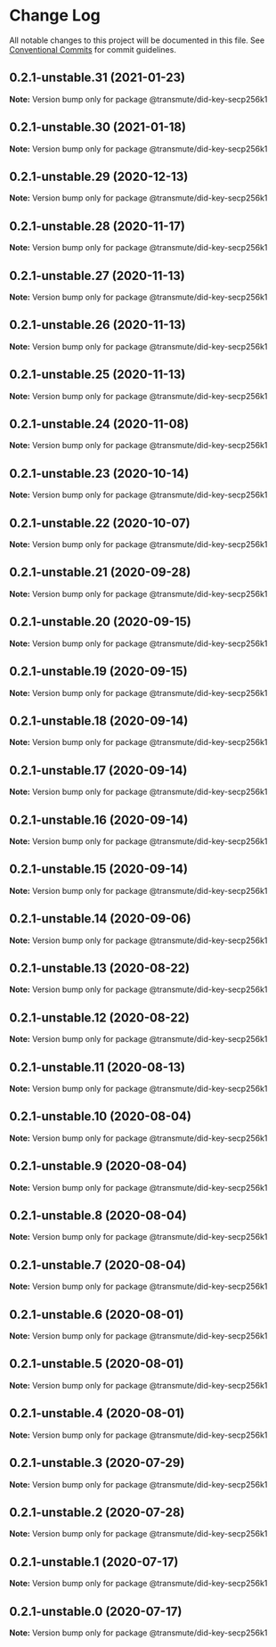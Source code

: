 # Change Log

All notable changes to this project will be documented in this file.
See [Conventional Commits](https://conventionalcommits.org) for commit guidelines.

## 0.2.1-unstable.31 (2021-01-23)

**Note:** Version bump only for package @transmute/did-key-secp256k1





## 0.2.1-unstable.30 (2021-01-18)

**Note:** Version bump only for package @transmute/did-key-secp256k1





## 0.2.1-unstable.29 (2020-12-13)

**Note:** Version bump only for package @transmute/did-key-secp256k1





## 0.2.1-unstable.28 (2020-11-17)

**Note:** Version bump only for package @transmute/did-key-secp256k1





## 0.2.1-unstable.27 (2020-11-13)

**Note:** Version bump only for package @transmute/did-key-secp256k1





## 0.2.1-unstable.26 (2020-11-13)

**Note:** Version bump only for package @transmute/did-key-secp256k1





## 0.2.1-unstable.25 (2020-11-13)

**Note:** Version bump only for package @transmute/did-key-secp256k1





## 0.2.1-unstable.24 (2020-11-08)

**Note:** Version bump only for package @transmute/did-key-secp256k1





## 0.2.1-unstable.23 (2020-10-14)

**Note:** Version bump only for package @transmute/did-key-secp256k1





## 0.2.1-unstable.22 (2020-10-07)

**Note:** Version bump only for package @transmute/did-key-secp256k1





## 0.2.1-unstable.21 (2020-09-28)

**Note:** Version bump only for package @transmute/did-key-secp256k1





## 0.2.1-unstable.20 (2020-09-15)

**Note:** Version bump only for package @transmute/did-key-secp256k1





## 0.2.1-unstable.19 (2020-09-15)

**Note:** Version bump only for package @transmute/did-key-secp256k1





## 0.2.1-unstable.18 (2020-09-14)

**Note:** Version bump only for package @transmute/did-key-secp256k1





## 0.2.1-unstable.17 (2020-09-14)

**Note:** Version bump only for package @transmute/did-key-secp256k1





## 0.2.1-unstable.16 (2020-09-14)

**Note:** Version bump only for package @transmute/did-key-secp256k1





## 0.2.1-unstable.15 (2020-09-14)

**Note:** Version bump only for package @transmute/did-key-secp256k1





## 0.2.1-unstable.14 (2020-09-06)

**Note:** Version bump only for package @transmute/did-key-secp256k1





## 0.2.1-unstable.13 (2020-08-22)

**Note:** Version bump only for package @transmute/did-key-secp256k1





## 0.2.1-unstable.12 (2020-08-22)

**Note:** Version bump only for package @transmute/did-key-secp256k1





## 0.2.1-unstable.11 (2020-08-13)

**Note:** Version bump only for package @transmute/did-key-secp256k1





## 0.2.1-unstable.10 (2020-08-04)

**Note:** Version bump only for package @transmute/did-key-secp256k1





## 0.2.1-unstable.9 (2020-08-04)

**Note:** Version bump only for package @transmute/did-key-secp256k1





## 0.2.1-unstable.8 (2020-08-04)

**Note:** Version bump only for package @transmute/did-key-secp256k1





## 0.2.1-unstable.7 (2020-08-04)

**Note:** Version bump only for package @transmute/did-key-secp256k1





## 0.2.1-unstable.6 (2020-08-01)

**Note:** Version bump only for package @transmute/did-key-secp256k1





## 0.2.1-unstable.5 (2020-08-01)

**Note:** Version bump only for package @transmute/did-key-secp256k1





## 0.2.1-unstable.4 (2020-08-01)

**Note:** Version bump only for package @transmute/did-key-secp256k1





## 0.2.1-unstable.3 (2020-07-29)

**Note:** Version bump only for package @transmute/did-key-secp256k1





## 0.2.1-unstable.2 (2020-07-28)

**Note:** Version bump only for package @transmute/did-key-secp256k1





## 0.2.1-unstable.1 (2020-07-17)

**Note:** Version bump only for package @transmute/did-key-secp256k1





## 0.2.1-unstable.0 (2020-07-17)

**Note:** Version bump only for package @transmute/did-key-secp256k1
